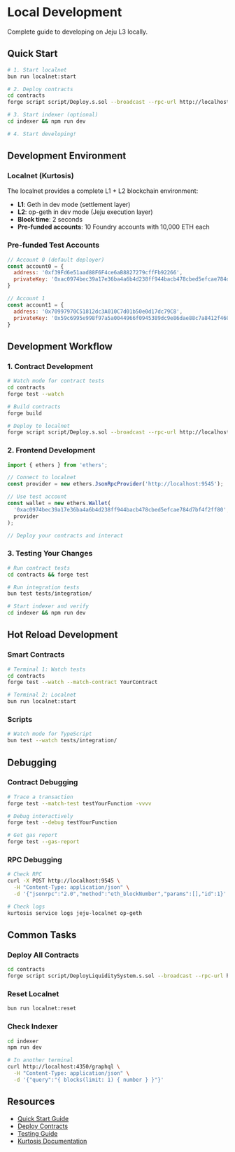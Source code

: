 # Local Development

Complete guide to developing on Jeju L3 locally.

## Quick Start

```bash
# 1. Start localnet
bun run localnet:start

# 2. Deploy contracts
cd contracts
forge script script/Deploy.s.sol --broadcast --rpc-url http://localhost:9545

# 3. Start indexer (optional)
cd indexer && npm run dev

# 4. Start developing!
```

## Development Environment

### Localnet (Kurtosis)

The localnet provides a complete L1 + L2 blockchain environment:

- **L1**: Geth in dev mode (settlement layer)
- **L2**: op-geth in dev mode (Jeju execution layer)
- **Block time**: 2 seconds
- **Pre-funded accounts**: 10 Foundry accounts with 10,000 ETH each

### Pre-funded Test Accounts

```javascript
// Account 0 (default deployer)
const account0 = {
  address: '0xf39Fd6e51aad88F6F4ce6aB8827279cffFb92266',
  privateKey: '0xac0974bec39a17e36ba4a6b4d238ff944bacb478cbed5efcae784d7bf4f2ff80'
}

// Account 1
const account1 = {
  address: '0x70997970C51812dc3A010C7d01b50e0d17dc79C8',
  privateKey: '0x59c6995e998f97a5a0044966f0945389dc9e86dae88c7a8412f4603b6b78690d'
}
```

## Development Workflow

### 1. Contract Development

```bash
# Watch mode for contract tests
cd contracts
forge test --watch

# Build contracts
forge build

# Deploy to localnet
forge script script/Deploy.s.sol --broadcast --rpc-url http://localhost:9545
```

### 2. Frontend Development

```typescript
import { ethers } from 'ethers';

// Connect to localnet
const provider = new ethers.JsonRpcProvider('http://localhost:9545');

// Use test account
const wallet = new ethers.Wallet(
  '0xac0974bec39a17e36ba4a6b4d238ff944bacb478cbed5efcae784d7bf4f2ff80',
  provider
);

// Deploy your contracts and interact
```

### 3. Testing Your Changes

```bash
# Run contract tests
cd contracts && forge test

# Run integration tests
bun test tests/integration/

# Start indexer and verify
cd indexer && npm run dev
```

## Hot Reload Development

### Smart Contracts

```bash
# Terminal 1: Watch tests
cd contracts
forge test --watch --match-contract YourContract

# Terminal 2: Localnet
bun run localnet:start
```

### Scripts

```bash
# Watch mode for TypeScript
bun test --watch tests/integration/
```

## Debugging

### Contract Debugging

```bash
# Trace a transaction
forge test --match-test testYourFunction -vvvv

# Debug interactively
forge test --debug testYourFunction

# Get gas report
forge test --gas-report
```

### RPC Debugging

```bash
# Check RPC
curl -X POST http://localhost:9545 \
  -H "Content-Type: application/json" \
  -d '{"jsonrpc":"2.0","method":"eth_blockNumber","params":[],"id":1}'

# Check logs
kurtosis service logs jeju-localnet op-geth
```

## Common Tasks

### Deploy All Contracts

```bash
cd contracts
forge script script/DeployLiquiditySystem.s.sol --broadcast --rpc-url http://localhost:9545
```

### Reset Localnet

```bash
bun run localnet:reset
```

### Check Indexer

```bash
cd indexer
npm run dev

# In another terminal
curl http://localhost:4350/graphql \
  -H "Content-Type: application/json" \
  -d '{"query":"{ blocks(limit: 1) { number } }"}'
```

## Resources

- [Quick Start Guide](./quick-start.md)
- [Deploy Contracts](./deploy-contracts.md)
- [Testing Guide](../../TESTING.md)
- [Kurtosis Documentation](../../kurtosis/README.md)

